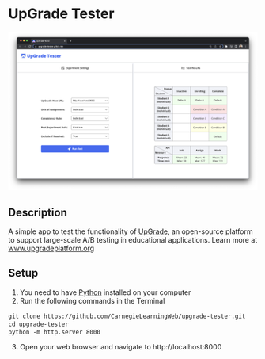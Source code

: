 # UpGrade Tester
<img src="screenshot.png" alt="Screenshot" width="1000"/>

## Description
A simple app to test the functionality of [UpGrade](https://github.com/CarnegieLearningWeb/UpGrade), an open-source platform to support large-scale A/B testing in educational applications. Learn more at www.upgradeplatform.org

## Setup
1. You need to have [Python](https://realpython.com/installing-python/) installed on your computer
2. Run the following commands in the Terminal
```
git clone https://github.com/CarnegieLearningWeb/upgrade-tester.git
cd upgrade-tester
python -m http.server 8000
```
3. Open your web browser and navigate to http://localhost:8000
